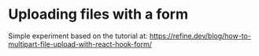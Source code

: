 # Uploading files with a form

Simple experiment based on the tutorial at:
https://refine.dev/blog/how-to-multipart-file-upload-with-react-hook-form/
